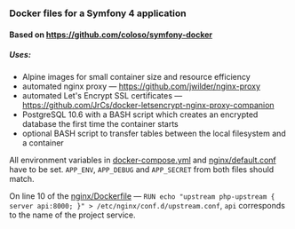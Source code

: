 ### Docker files for a Symfony 4 application
#### Based on https://github.com/coloso/symfony-docker

##### Uses:
- Alpine images for small container size and resource efficiency
- automated nginx proxy — https://github.com/jwilder/nginx-proxy
- automated Let's Encrypt SSL certificates — https://github.com/JrCs/docker-letsencrypt-nginx-proxy-companion
- PostgreSQL 10.6 with a BASH script which creates an encrypted database the first time the container starts
- optional BASH script to transfer tables between the local filesystem and a container

All environment variables in [docker-compose.yml](./docker-compose.yml) and [nginx/default.conf](./nginx/default.conf) have to be set. `APP_ENV`, `APP_DEBUG` and `APP_SECRET` from both files should match.

On line 10 of the [nginx/Dockerfile](./nginx/Dockerfile#L10) — `RUN echo "upstream php-upstream { server api:8000; }" > /etc/nginx/conf.d/upstream.conf`, `api` corresponds to the name of the project service.
